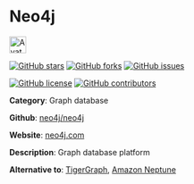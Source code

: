 
# Neo4j 

<a href="http://neo4j.com/"><img src="https://icons.duckduckgo.com/ip3/neo4j.com.ico" alt="Avatar" width="30" height="30" /></a>

[![GitHub stars](https://img.shields.io/github/stars/neo4j/neo4j.svg?style=social&label=Star&maxAge=2592000)](https://GitHub.com/neo4j/neo4j/stargazers/) [![GitHub forks](https://img.shields.io/github/forks/neo4j/neo4j.svg?style=social&label=Fork&maxAge=2592000)](https://GitHub.com/neo4j/neo4j/network/) [![GitHub issues](https://img.shields.io/github/issues/neo4j/neo4j.svg)](https://GitHub.com/Nneo4j/neo4j/issues/)

[![GitHub license](https://img.shields.io/github/license/neo4j/neo4j.svg)](https://github.com/neo4j/neo4j/blob/master/LICENSE) [![GitHub contributors](https://img.shields.io/github/contributors/neo4j/neo4j.svg)](https://GitHub.com/neo4j/neo4j/graphs/contributors/) 

**Category**: Graph database

**Github**: [neo4j/neo4j](https://github.com/neo4j/neo4j)

**Website**: [neo4j.com](http://neo4j.com/)

**Description**:
Graph database platform

**Alternative to**: [TigerGraph](https://www.tigergraph.com/), [Amazon Neptune](https://aws.amazon.com/neptune/)
